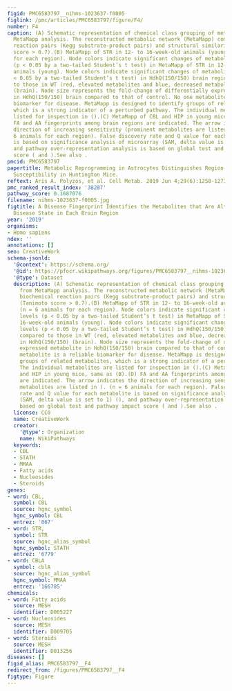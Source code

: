 ```yaml
---
figid: PMC6583797__nihms-1023637-f0005
figlink: /pmc/articles/PMC6583797/figure/F4/
number: F4
caption: (A) Schematic representation of chemical class grouping of metabolites from
  MetaMapp analysis. The reconstructed metabolic network (MetaMapp) comprises biochemical
  reaction pairs (Kegg substrate-product pairs) and structural similarity (Tanimoto
  score > 0.7).(B) MetaMapp of STR in 12- to 16-week-old animals (young) (n = 6 animals
  for each region). Node colors indicate significant changes of metabolite levels
  (p < 0.05 by a two-tailed Student’s t test) in MetaMapp of STR in 12- to 16-week-old
  animals (young). Node colors indicate significant changes of metabolite levels (p
  < 0.05 by a two-tailed Student’s t test) in HdhQ(150/150) brain regions compared
  to those in WT (red, elevated metabolites and blue, decreased metabolites in HdhQ(150/150)
  (brain). Node size represents the fold-change of differentially expressed metabolite
  in HdhQ(150/150) brain compared to that of control. No one metabolite is a reliable
  biomarker for disease. MetaMapp is designed to identify groups of related metabolites,
  which is a strong indicator of a perturbed pathway. The individual metabolites are
  listed for inspection in ().(C) MetaMapp of CBL and HIP in young mice, same as (B).(D)
  FA and AA fingerprints among brain regions are indicated. The arrow indicates the
  direction of increasing sensitivity (prominent metabolites are listed in ). (n =
  6 animals for each region). False discovery rate and Q value for each metabolite
  is based on significance analysis of microarray (SAM, delta value is set to 1) (),
  and pathway over-representation analysis is based on global test and pathway impact
  score ( and ).See also .
pmcid: PMC6583797
papertitle: Metabolic Reprogramming in Astrocytes Distinguishes Region-Specific Neuronal
  Susceptibility in Huntington Mice.
reftext: Aris A. Polyzos, et al. Cell Metab. 2019 Jun 4;29(6):1258-1273.e11.
pmc_ranked_result_index: '38287'
pathway_score: 0.1687076
filename: nihms-1023637-f0005.jpg
figtitle: A Disease Fingerprint Identifies the Metabolites that Are Altered in the
  Disease State in Each Brain Region
year: '2019'
organisms:
- Homo sapiens
ndex: ''
annotations: []
seo: CreativeWork
schema-jsonld:
  '@context': https://schema.org/
  '@id': https://pfocr.wikipathways.org/figures/PMC6583797__nihms-1023637-f0005.html
  '@type': Dataset
  description: (A) Schematic representation of chemical class grouping of metabolites
    from MetaMapp analysis. The reconstructed metabolic network (MetaMapp) comprises
    biochemical reaction pairs (Kegg substrate-product pairs) and structural similarity
    (Tanimoto score > 0.7).(B) MetaMapp of STR in 12- to 16-week-old animals (young)
    (n = 6 animals for each region). Node colors indicate significant changes of metabolite
    levels (p < 0.05 by a two-tailed Student’s t test) in MetaMapp of STR in 12- to
    16-week-old animals (young). Node colors indicate significant changes of metabolite
    levels (p < 0.05 by a two-tailed Student’s t test) in HdhQ(150/150) brain regions
    compared to those in WT (red, elevated metabolites and blue, decreased metabolites
    in HdhQ(150/150) (brain). Node size represents the fold-change of differentially
    expressed metabolite in HdhQ(150/150) brain compared to that of control. No one
    metabolite is a reliable biomarker for disease. MetaMapp is designed to identify
    groups of related metabolites, which is a strong indicator of a perturbed pathway.
    The individual metabolites are listed for inspection in ().(C) MetaMapp of CBL
    and HIP in young mice, same as (B).(D) FA and AA fingerprints among brain regions
    are indicated. The arrow indicates the direction of increasing sensitivity (prominent
    metabolites are listed in ). (n = 6 animals for each region). False discovery
    rate and Q value for each metabolite is based on significance analysis of microarray
    (SAM, delta value is set to 1) (), and pathway over-representation analysis is
    based on global test and pathway impact score ( and ).See also .
  license: CC0
  name: CreativeWork
  creator:
    '@type': Organization
    name: WikiPathways
  keywords:
  - CBL
  - STATH
  - MMAA
  - Fatty acids
  - Nucleosides
  - Steroids
genes:
- word: CBL,
  symbol: CBL
  source: hgnc_symbol
  hgnc_symbol: CBL
  entrez: '867'
- word: STR,
  symbol: STR
  source: hgnc_alias_symbol
  hgnc_symbol: STATH
  entrez: '6779'
- word: CBLA
  symbol: cblA
  source: hgnc_alias_symbol
  hgnc_symbol: MMAA
  entrez: '166785'
chemicals:
- word: Fatty acids
  source: MESH
  identifier: D005227
- word: Nucleosides
  source: MESH
  identifier: D009705
- word: Steroids
  source: MESH
  identifier: D013256
diseases: []
figid_alias: PMC6583797__F4
redirect_from: /figures/PMC6583797__F4
figtype: Figure
---
```

